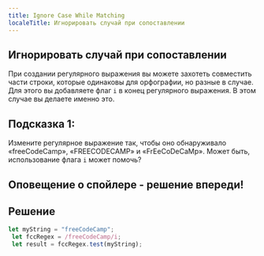 ```yaml
---
title: Ignore Case While Matching
localeTitle: Игнорировать случай при сопоставлении
---
```

## Игнорировать случай при сопоставлении

При создании регулярного выражения вы можете захотеть совместить части строки, которые одинаковы для орфографии, но разные в случае. Для этого вы добавляете флаг `i` в конец регулярного выражения. В этом случае вы делаете именно это.

## Подсказка 1:

Измените регулярное выражение так, чтобы оно обнаруживало «freeCodeCamp», «FREECODECAMP» и «FrEeCoDeCaMp». Может быть, использование флага `i` может помочь?

## Оповещение о спойлере - решение впереди!

## Решение

```javascript
let myString = "freeCodeCamp"; 
 let fccRegex = /freeCodeCamp/i; 
 let result = fccRegex.test(myString); 

```